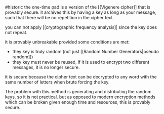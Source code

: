 #historic 
the one-time pad is a version of the [[Vigenere cipher]] that is provably secure. it archives this by having a key as long as your message, such that there will be no repetition in the cipher text.

you can not apply [[cryptographic frequency analysis]] since the key does not repeat.

it is provably unbreakable provided some conditions are met:
- they key is truly random (not just [[Random Number Generators|pseudo random]])
- they key must never be reused, if it is used to encrypt two different messages, it is no longer secure.

it is secure because the cipher text can be decrypted to any word with the same number of letters when brute forcing the key.

The problem with this method is generating and distributing the random keys, so it is not practical. but as opposed to modern encryption methods which can be broken given enough time and resources, this is provably secure.
